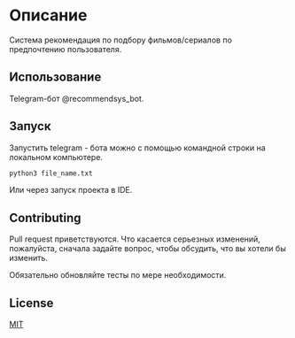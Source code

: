 # Описание

Система рекомендация по подбору фильмов/сериалов по предпочтению пользователя. 

## Использование

Telegram-бот @recommendsys_bot. 

## Запуск

Запустить telegram - бота можно с помощью командной строки на локальном компьютере.  

```bash
python3 file_name.txt
```
Или через запуск проекта в IDE.

## Contributing

Pull request приветствуются. Что касается серьезных изменений, пожалуйста, сначала задайте вопрос, чтобы обсудить, что вы хотели бы изменить.

Обязательно обновляйте тесты по мере необходимости.

## License

[MIT](https://choosealicense.com/licenses/mit/)
